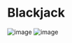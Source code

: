 # Blackjack
![image](https://user-images.githubusercontent.com/63600571/112399425-8d861300-8cdc-11eb-900a-e79e4528c24f.png)
![image](https://user-images.githubusercontent.com/63600571/112399838-654ae400-8cdd-11eb-813e-dabf17ed3d7d.png)
